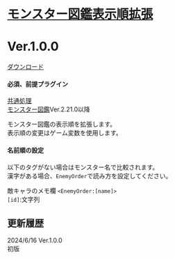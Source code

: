 # [モンスター図鑑表示順拡張](https://raw.githubusercontent.com/nuun888/MZ/master/NUUN_EnemyBookOrderEx.js)
# Ver.1.0.0
[ダウンロード](https://raw.githubusercontent.com/nuun888/MZ/master/NUUN_EnemyBookOrderEx.js)
#### 必須、前提プラグイン
[共通処理](https://github.com/nuun888/MZ/blob/master/README/Base.md)  
[モンスター図鑑](https://github.com/nuun888/MZ/blob/master/README/EnemyBook.md)Ver.2.21.0以降  

モンスター図鑑の表示順を拡張します。  
表示順の変更はゲーム変数を使用します。  

#### 名前順の設定
以下のタグがない場合はモンスター名で比較されます。  
漢字がある場合、`EnemyOrder`で読み方を設定してください。  

敵キャラのメモ欄
`<EnemyOrder:[name]>`  
`[id]`:文字列  

## 更新履歴
2024/6/16 Ver.1.0.0  
初版  
